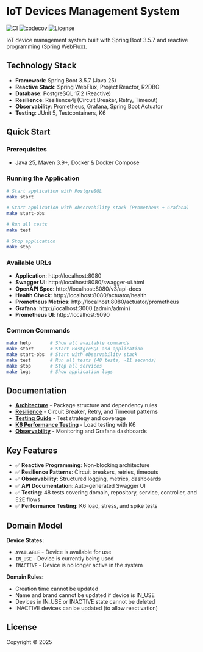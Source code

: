 # IoT Devices Management System

![CI](https://github.com/rodolfodpk/devices/workflows/CI/badge.svg)
[![codecov](https://codecov.io/github/rodolfodpk/devices/graph/badge.svg?token=9XOKJB6039)](https://codecov.io/github/rodolfodpk/devices)
![License](https://img.shields.io/badge/license-Copyright-orange)

IoT device management system built with Spring Boot 3.5.7 and reactive programming (Spring WebFlux).

## Technology Stack

- **Framework**: Spring Boot 3.5.7 (Java 25)
- **Reactive Stack**: Spring WebFlux, Project Reactor, R2DBC
- **Database**: PostgreSQL 17.2 (Reactive)
- **Resilience**: Resilience4j (Circuit Breaker, Retry, Timeout)
- **Observability**: Prometheus, Grafana, Spring Boot Actuator
- **Testing**: JUnit 5, Testcontainers, K6

## Quick Start

### Prerequisites

- Java 25, Maven 3.9+, Docker & Docker Compose

### Running the Application

```bash
# Start application with PostgreSQL
make start

# Start application with observability stack (Prometheus + Grafana)
make start-obs

# Run all tests
make test

# Stop application
make stop
```

### Available URLs

- **Application**: http://localhost:8080
- **Swagger UI**: http://localhost:8080/swagger-ui.html
- **OpenAPI Spec**: http://localhost:8080/v3/api-docs
- **Health Check**: http://localhost:8080/actuator/health
- **Prometheus Metrics**: http://localhost:8080/actuator/prometheus
- **Grafana**: http://localhost:3000 (admin/admin)
- **Prometheus UI**: http://localhost:9090

### Common Commands

```bash
make help       # Show all available commands
make start      # Start PostgreSQL and application
make start-obs  # Start with observability stack
make test       # Run all tests (48 tests, ~11 seconds)
make stop       # Stop all services
make logs       # Show application logs
```

## Documentation

- **[Architecture](docs/ARCHITECTURE.md)** - Package structure and dependency rules
- **[Resilience](docs/RESILIENCE.md)** - Circuit Breaker, Retry, and Timeout patterns
- **[Testing Guide](docs/TESTING.md)** - Test strategy and coverage
- **[K6 Performance Testing](docs/K6_PERFORMANCE.md)** - Load testing with K6
- **[Observability](docs/OBSERVABILITY.md)** - Monitoring and Grafana dashboards

## Key Features

- ✅ **Reactive Programming**: Non-blocking architecture
- ✅ **Resilience Patterns**: Circuit breakers, retries, timeouts
- ✅ **Observability**: Structured logging, metrics, dashboards
- ✅ **API Documentation**: Auto-generated Swagger UI
- ✅ **Testing**: 48 tests covering domain, repository, service, controller, and E2E flows
- ✅ **Performance Testing**: K6 load, stress, and spike tests

## Domain Model

**Device States:**
- `AVAILABLE` - Device is available for use
- `IN_USE` - Device is currently being used
- `INACTIVE` - Device is no longer active in the system

**Domain Rules:**
- Creation time cannot be updated
- Name and brand cannot be updated if device is IN_USE
- Devices in IN_USE or INACTIVE state cannot be deleted
- INACTIVE devices can be updated (to allow reactivation)

## License

Copyright © 2025
